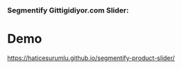 ### Segmentify Gittigidiyor.com Slider:

# Demo
https://haticesurumlu.github.io/segmentify-product-slider/
